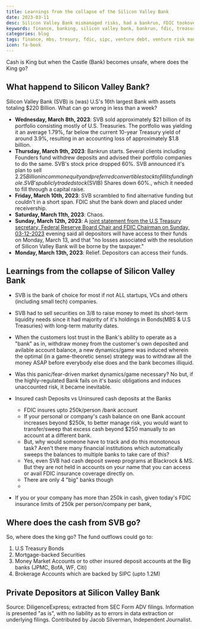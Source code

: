 ```yaml
---
title: Learnings from the collapse of the Silicon Valley Bank
date: 2023-03-11
desc: Silicon Valley Bank mismanaged risks, had a bankrun, FDIC tookover and placed under receivership, the feds, treasury, and FDIC intervened to make the depositors whole. What can we learn from this? 
keywords: finance, banking, silicon valley bank, bankrun, fdic, treasury, feds, depositors, deposit insurance, ban
categories: blog
tags: finance, mbs, tresury, fdic, sipc, venture debt, venture risk management
icon: fa-book
---
```


Cash is King but when the Castle (Bank) becomes unsafe, where does the King go?

## What happend to Silicon Valley Bank?
Silicon Valley Bank (SVB) is (was) U.S's 16th largest Bank with assets totaling $220 Billion. What can go wrong in less than a week?

* **Wednesday, March 8th, 2023**: SVB sold approximately $21 billion of its portfolio consisting mostly of U.S. Treasuries. The portfolio was yielding it an average 1.79%, far below the current 10-year Treasury yield of around 3.9%, resulting in an accounting loss of approximately $1.8 billion.
* **Thursday, March 9th, 2023**: Bankrun starts. Several clients including Founders fund withdrew deposits and advised their portfolio companies to do the same. SVB's stock price dropped 60%. SVB announced it's plan to sell $2.25 Billion in common equity and preferred convertible stock to fill its funding hole. SVB's publicly traded stock ($SVIB) Shares down 60%., which it needed to fill through a capital raise. 
* **Friday, March 10th, 2023**: SVB scrambled to find alternative funding but couldn't in a short span. FDIC shut the bank down and placed under receivership.
* **Saturday, March 11th, 2023**: Chaos.
* **Sunday, March 12th, 2023**: A [joint statement from the U.S Treasury secretary, Federal Reserve Board Chair and FDIC Chairman on Sunday, 03-12-2023](https://www.federalreserve.gov/newsevents/pressreleases/monetary20230312b.htm) evening said all depositors will have access to their funds on Monday, March 13, and that "no losses associated with the resolution of Silicon Valley Bank will be borne by the taxpayer."
* **Monday, March 13th, 2023**: Relief. Depositors can access their funds.

## Learnings from the collapse of Silicon Valley Bank

- SVB is the bank of choice for most if not ALL startups, VCs and others (including small tech) companies.
- SVB had to sell securities on 3/8 to raise money to meet its short-term liquidity needs since it had majority of it's holdings in Bonds(MBS & U.S Treasuries) with long-term maturity dates.
- When the customers lost trust in the Bank's ability to operate as a "bank" as in, withdraw money from the customer's own deposited and avilable account balance, a new dynamics/game was induced wherein the optimal (in a game-theoretic sense) strategy was to withdraw all the money ASAP before everybody else does and the bank becomes illiquid.
- Was this panic/fear-driven market dynamics/game necessary? No but, if the highly-regulated Bank fails on it's basic obligations and induces unaccounted risk, it became inevitable.

- Insured cash Deposits vs Uninsured cash deposits at the Banks
   - FDIC insures upto 250k/person /bank account
   - If your personal or company's cash balance on one Bank account increases beyond $250k, to better manage risk, you would want to transfer/sweep that excess cash beyond $250 manually to an account at a different bank.
    - But, why would someone have to track and do this monotonous task? Aren't there many financial institutions which automatically sweeps the balances to multiple banks to take care of this?
     - Yes, even SVB had cash deposit sweep programs at Blackrock & MS. But they are not held in accounts on your name that you can access or avail FDIC insurance coverage directly on.
    - There are only 4 "big" banks though
    -  
- If you or your company has more than 250k in cash, given today's FDIC insurance limits of 250k per person/company per bank, 

## Where does the cash from SVB go?

So, where does the king go? The fund outflows could go to:
1. U.S Treasury Bonds
2. Mortgage-backed Securities
3. Money Market Accounts or to other insured deposit accounts at the Big banks (JPMC, BofA, WF, Citi)
4. Brokerage Accounts which are backed by SIPC (upto 1.2M) 

## Private Depositors at Silicon Valley Bank
Source: DiligenceExpress; extracted from SEC Form ADV filings. Information is 
presented "as is", with no liability as to errors in data extraction or underlying filings.
Contributed by Jacob Silverman, Independent Journalist.

<div id="grid"></div>

<!-- import and parse CSV file data supplied via include parameter csvDataFile, display in a XL like DataGrid -->
<style>
    #grid {
      height: 85%;
    }
</style>
    

<!-- Papa Parse (to import and parse CSV files) -->
<script src="https://cdnjs.cloudflare.com/ajax/libs/PapaParse/5.3.1/papaparse.min.js"></script>


<script src="https://cdn.jsdelivr.net/npm/gridjs/dist/gridjs.umd.js"></script>
<link href="https://cdn.jsdelivr.net/npm/gridjs/dist/theme/mermaid.min.css" rel="stylesheet" />

<script>
    Papa.parse("/static/assets/data/svb-depositors.csv", {
        download: true,
        header: true,
        dynamicTyping: true,
        complete: function(results) {
            grid = new gridjs.Grid({
                data: results.data,
                pagination: {
                    limit: 10
                },
                search: true,
                sort: true,
            }).render(document.getElementById("grid"));
        }
    });
</script>